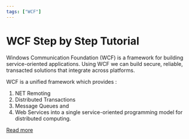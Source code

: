 ```yaml
---
tags: ["WCF"]
---
```


# WCF Step by Step Tutorial

Windows Communication Foundation (WCF) is a framework for building service-oriented applications. Using WCF we can build secure, reliable, transacted solutions that integrate across platforms.

WCF is a unified framework which provides :

1. NET Remoting
2. Distributed Transactions
3. Message Queues and
4. Web Services into a single service-oriented programming model for distributed computing.

[Read more](/docs/Tutorials/WCF)
